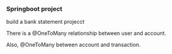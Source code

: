 ### Springboot project
build a bank statement projecct

There is a @OneToMany relationship between user and account. 

Also, @OneToMany between account and transaction. 